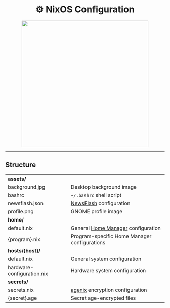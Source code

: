 <div align="center">
	<h1>⚙️ NixOS Configuration</h1>
	<img width="400" src="https://github.com/pweth/dotfiles/assets/22416843/bf22ddd3-bfb0-47a1-bd60-b46be7568bbd">
</div>

---

## Structure

<table>
	<tr>
		<td colspan="2"><b>assets/</b></td>
	</tr>
	<tr>
		<td>background.jpg</td>
		<td>Desktop background image</td>
	</tr>
	<tr>
		<td>bashrc</td>
		<td><code>~/.bashrc</code> shell script</td>
	</tr>
	<tr>
		<td>newsflash.json</td>
		<td><a href="https://gitlab.com/news-flash/news_flash_gtk">NewsFlash</a> configuration</td>
	</tr>
	<tr>
		<td>profile.png</td>
		<td>GNOME profile image</td>
	</tr>
	<tr>
		<td colspan="2"><b>home/</b></td>
	</tr>
	<tr>
		<td>default.nix</td>
		<td>General <a href="https://github.com/nix-community/home-manager">Home Manager</a> configuration</td>
	</tr>
	<tr>
		<td>{program}.nix</td>
		<td>Program-specific Home Manager configurations</td>
	</tr>
	<tr>
		<td colspan="2"><b>hosts/{host}/</b></td>
	</tr>
	<tr>
		<td>default.nix</td>
		<td>General system configuration</td>
	</tr>
	<tr>
		<td>hardware-configuration.nix</td>
		<td>Hardware system configuration</td>
	</tr>
	<tr>
		<td colspan="2"><b>secrets/</b></td>
	</tr>
	<tr>
		<td>secrets.nix</td>
		<td><a href="https://github.com/ryantm/agenix">agenix</a> encryption configuration</td>
	</tr>
	<tr>
		<td>{secret}.age</td>
		<td>Secret age-encrypted files</td>
	</tr>
</table>
